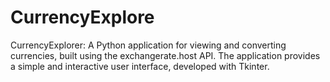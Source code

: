 # CurrencyExplore
CurrencyExplorer: A Python application for viewing and converting currencies, built using the exchangerate.host API. The application provides a simple and interactive user interface, developed with Tkinter.
